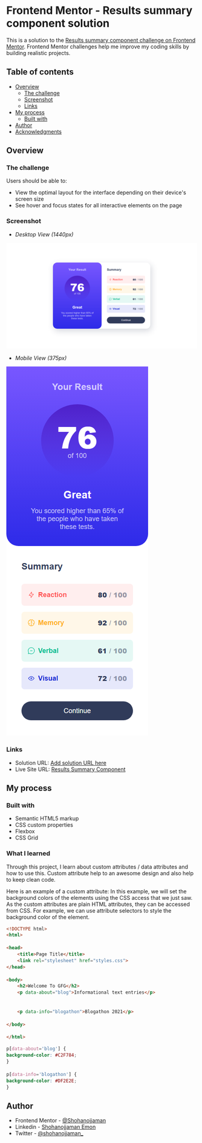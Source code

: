 # Frontend Mentor - Results summary component solution

This is a solution to the [Results summary component challenge on Frontend Mentor](https://www.frontendmentor.io/challenges/results-summary-component-CE_K6s0maV). Frontend Mentor challenges help me improve my coding skills by building realistic projects. 

## Table of contents

- [Overview](#overview)
  - [The challenge](#the-challenge)
  - [Screenshot](#screenshot)
  - [Links](#links)
- [My process](#my-process)
  - [Built with](#built-with)
- [Author](#author)
- [Acknowledgments](#acknowledgments)

## Overview

### The challenge

Users should be able to:

- View the optimal layout for the interface depending on their device's screen size
- See hover and focus states for all interactive elements on the page

### Screenshot

- *Desktop View (1440px)*

![](./assets/images/desktop-device(1440px).png)


- *Mobile View (375px)*

![](./assets/images/mobile-device(375px).png)
### Links

- Solution URL: [Add solution URL here](https://your-solution-url.com)
- Live Site URL: [Results Summary Component](https://shohanojjaman.github.io/ResultsSummaryComponet/)

## My process

### Built with

- Semantic HTML5 markup
- CSS custom properties
- Flexbox
- CSS Grid

### What I learned

Through this project, I learn about custom attributes / data attributes and how to use this. Custom attribute help to an awesome design and also help to keep clean code.

Here is an example of a custom attribute: In this example, we will set the background colors of the elements using the CSS access that we just saw. As the custom attributes are plain HTML attributes, they can be accessed from CSS. For example, we can use attribute selectors to style the background color of the element.

```html
<!DOCTYPE html>
<html>
  
<head>
    <title>Page Title</title>
    <link rel="stylesheet" href="styles.css">
</head>
  
<body>
    <h2>Welcome To GFG</h2>
    <p data-about="blog">Informational text entries</p>
  
  
    <p data-info="blogathon">Blogathon 2021</p>
  
</body>
  
</html>
```
```css
p[data-about='blog'] {
background-color: #C2F784;
}

p[data-info='blogathon'] {
background-color: #DF2E2E;
}
```

## Author

- Frontend Mentor - [@Shohanojjaman](https://www.frontendmentor.io/profile/Shohanojjaman)
- Linkedin - [Shohanojjaman Emon](https://www.linkedin.com/in/shohanojjamanemon/)
- Twitter - [@shohanojjaman_](https://twitter.com/shohanojjaman_)
